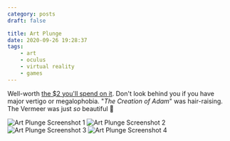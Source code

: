 ```yaml
---
category: posts
draft: false

title: Art Plunge
date: 2020-09-26 19:28:37
tags:
    - art
    - oculus
    - virtual reality
    - games
---
```


Well-worth [the $2 you'll spend on it](https://www.oculus.com/experiences/rift/2803888673016355/). Don't look behind you if you have major vertigo or megalophobia. "_The Creation of Adam_" was hair-raising. The Vermeer was just _so_ beautiful 💯

![Art Plunge Screenshot 1](/misc/a/art-plunge-1.jpeg)
![Art Plunge Screenshot 2](/misc/a/art-plunge-2.jpeg)
![Art Plunge Screenshot 3](/misc/a/art-plunge-3.jpeg)
![Art Plunge Screenshot 4](/misc/a/art-plunge-4.jpeg)
